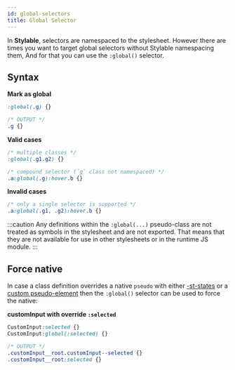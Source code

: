 ```yaml
---
id: global-selectors
title: Global Selector
---
```


In **Stylable**, selectors are namespaced to the stylesheet. However there are times you want to target global selectors without Stylable namespacing them, And for that you can use the `:global()` selector.

## Syntax

**Mark as global**
```css
:global(.g) {}

/* OUTPUT */
.g {}
```

**Valid cases**
```css
/* multiple classes */
:global(.g1.g2) {}

/* compound selector (`g` class not namespaced) */
.a:global(.g):hover.b {}
```

**Invalid cases**
```css
/* only a single selector is supported */
.a:global(.g1, .g2):hover.b {}
```
:::caution
Any definitions within the `:global(...)` pseudo-class are not treated as symbols in the stylesheet and are not exported. That means that they are not available for use in other stylesheets or in the runtime JS module.
:::

## Force native

In case a class definition overrides a native `pseudo` with either [-st-states](./pseudo-classes.md#define-a-custom-pseudo-class) or a [custom pseudo-element](./pseudo-elements.md#override-a-custom-pseudo-element) then the `:global()` selector can be used to force the native:

**customInput with override `:selected`**
```css
CustomInput:selected {}
CustomInput:global(:selected) {}

/* OUTPUT */
.customInput__root.customInput--selected {}
.customInput__root:selected {}
```
